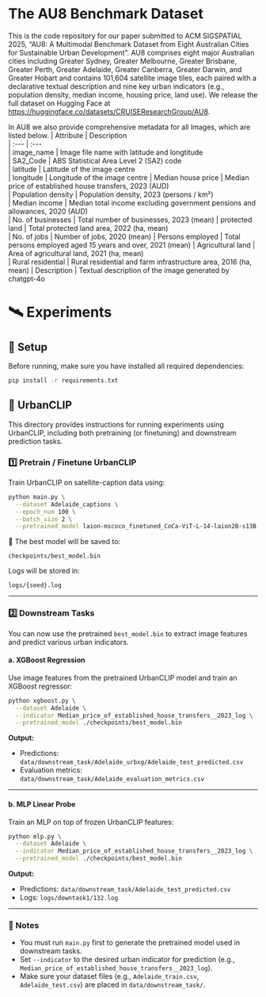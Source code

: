 # The AU8 Benchmark Dataset

This is the code repository for our paper submitted to ACM SIGSPATIAL 2025, “AU8: A Multimodal Benchmark Dataset from Eight Australian Cities for Sustainable Urban Development”. AU8 comprises eight major Australian cities including Greater Sydney, Greater Melbourne, Greater Brisbane, Greater Perth, Greater Adelaide, Greater Canberra, Greater Darwin, and Greater Hobart and contains 101,604 satellite image tiles, each paired with a declarative textual description and nine key urban indicators (e.g., population density, median income, housing price, land use). We release the full dataset on Hugging Face at https://huggingface.co/datasets/CRUISEResearchGroup/AU8.


In AU8 we also provide comprehensive metadata for all Images, which are listed below.
| Attribute            |                 Description                     
|   :---               |                    :---                         
|   image_name         |  Image file name with latitude and longtitude             
|   SA2_Code           |  ABS Statistical Area Level 2 (SA2) code                 
|   latitude           |  Latitude of the image centre  
|   longitude          |  Longitude of the image centre 
|   Median house price |  Median price of established house transfers, 2023 (AUD)      
|   Population density |  Population density, 2023 (persons / km²)        
|   Median income      |  Median total income excluding government pensions and allowances, 2020 (AUD)    
|   No. of businesses  |  Total number of businesses, 2023 (mean)
|   protected land     |  Total protected land area, 2022 (ha, mean)                        
|   No. of jobs        |  Number of jobs, 2020 (mean)
|   Persons employed   |  Total persons employed aged 15 years and over, 2021 (mean)
|   Agricultural land  |  Area of agricultural land, 2021 (ha, mean)  
|   Rural residential  |  Rural residential and farm infrastructure area, 2016 (ha, mean)
|   Description        |  Textual description of the image generated by chatgpt-4o                 
               

# 🛰️ Experiments


## 🔧 Setup

Before running, make sure you have installed all required dependencies:

```bash
pip install -r requirements.txt
```

## 🔧 UrbanCLIP

This directory provides instructions for running experiments using UrbanCLIP, including both pretraining (or finetuning) and downstream prediction tasks.

### 1️⃣ Pretrain / Finetune UrbanCLIP

Train UrbanCLIP on satellite-caption data using:

```bash
python main.py \
  --dataset Adelaide_captions \
  --epoch_num 100 \
  --batch_size 2 \
  --pretrained_model laion-mscoco_finetuned_CoCa-ViT-L-14-laion2B-s13B-b90k/open_clip_pytorch_model.bin
```

📝 The best model will be saved to:

```
checkpoints/best_model.bin
```

Logs will be stored in:

```
logs/{seed}.log
```

---

### 2️⃣ Downstream Tasks

You can now use the pretrained `best_model.bin` to extract image features and predict various urban indicators.

#### a. XGBoost Regression

Use image features from the pretrained UrbanCLIP model and train an XGBoost regressor:

```bash
python xgboost.py \
  --dataset Adelaide \
  --indicator Median_price_of_established_house_transfers__2023_log \
  --pretrained_model ./checkpoints/best_model.bin
```

**Output:**

- Predictions: `data/downstream_task/Adelaide_urbxg/Adelaide_test_predicted.csv`
- Evaluation metrics: `data/downstream_task/Adelaide_evaluation_metrics.csv`

---

#### b. MLP Linear Probe

Train an MLP on top of frozen UrbanCLIP features:

```bash
python mlp.py \
  --dataset Adelaide \
  --indicator Median_price_of_established_house_transfers__2023_log \
  --pretrained_model ./checkpoints/best_model.bin
```

**Output:**

- Predictions: `data/downstream_task/Adelaide_test_predicted.csv`
- Logs: `logs/downtask1/132.log`

---


### 📌 Notes

- You must run `main.py` first to generate the pretrained model used in downstream tasks.
- Set `--indicator` to the desired urban indicator for prediction (e.g., `Median_price_of_established_house_transfers__2023_log`).
- Make sure your dataset files (e.g., `Adelaide_train.csv`, `Adelaide_test.csv`) are placed in `data/downstream_task/`.


